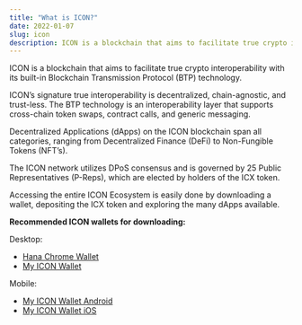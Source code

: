 ```yaml
---
title: "What is ICON?"
date: 2022-01-07
slug: icon
description: ICON is a blockchain that aims to facilitate true crypto interoperability with its built-in Blockchain Transmission Protocol (BTP) technology.
---
```


ICON is a blockchain that aims to facilitate true crypto interoperability with its built-in Blockchain Transmission Protocol (BTP) technology.

ICON’s signature true interoperability is decentralized, chain-agnostic, and trust-less. The BTP technology is an interoperability layer that supports cross-chain token swaps, contract calls, and generic messaging.

Decentralized Applications (dApps) on the ICON blockchain span all categories, ranging from Decentralized Finance (DeFi) to Non-Fungible Tokens (NFT’s).

The ICON network utilizes DPoS consensus and is governed by 25 Public Representatives (P-Reps), which are elected by holders of the ICX token.

Accessing the entire ICON Ecosystem is easily done by downloading a wallet, depositing the ICX token and exploring the many dApps available.

**Recommended ICON wallets for downloading:**

Desktop:

* [Hana Chrome Wallet](https://chrome.google.com/webstore/detail/hana/jfdlamikmbghhapbgfoogdffldioobgl)
* [My ICON Wallet](https://www.myiconwallet.com)

Mobile:

* [My ICON Wallet Android](https://play.google.com/store/apps/details?id=com.ReliantNode.MyIconWallet)
* [My ICON Wallet iOS](https://apps.apple.com/us/app/myiconwallet/id1509967407)
